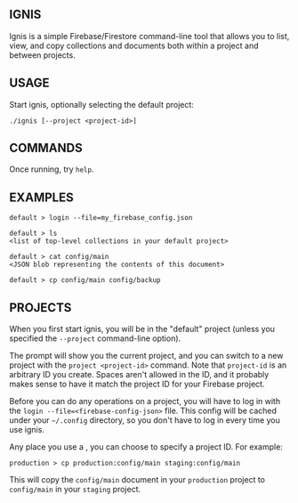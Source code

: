 ## IGNIS

Ignis is a simple Firebase/Firestore command-line tool that allows you to list, view, and copy collections and documents both within a project and between projects.

## USAGE

Start ignis, optionally selecting the default project:

 `./ignis [--project <project-id>]`

## COMMANDS

Once running, try `help`.

## EXAMPLES

    default > login --file=my_firebase_config.json

    default > ls
    <list of top-level collections in your default project>

    default > cat config/main
    <JSON blob representing the contents of this document>

    default > cp config/main config/backup

## PROJECTS

When you first start ignis, you will be in the "default" project (unless you specified the `--project` command-line option).

The prompt will show you the current project, and you can switch to a new project with the `project <project-id>` command. Note that `project-id` is an arbitrary ID you create. Spaces aren't allowed in the ID, and it probably makes sense to have it match the project ID for your Firebase project.

Before you can do any operations on a project, you will have to log in with the `login --file=<firebase-config-json>` file. This config will be cached under your `~/.config` directory, so you don't have to log in every time you use ignis.

Any place you use a <path>, you can choose to specify a project ID. For example:

    production > cp production:config/main staging:config/main

This will copy the `config/main` document in your `production` project to `config/main` in your `staging` project.
